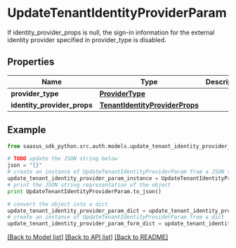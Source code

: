 # UpdateTenantIdentityProviderParam

If identity_provider_props is null, the sign-in information for the external identity provider specified in provider_type is disabled. 

## Properties

Name | Type | Description | Notes
------------ | ------------- | ------------- | -------------
**provider_type** | [**ProviderType**](ProviderType.md) |  | 
**identity_provider_props** | [**TenantIdentityProviderProps**](TenantIdentityProviderProps.md) |  | [optional] 

## Example

```python
from saasus_sdk_python.src.auth.models.update_tenant_identity_provider_param import UpdateTenantIdentityProviderParam

# TODO update the JSON string below
json = "{}"
# create an instance of UpdateTenantIdentityProviderParam from a JSON string
update_tenant_identity_provider_param_instance = UpdateTenantIdentityProviderParam.from_json(json)
# print the JSON string representation of the object
print UpdateTenantIdentityProviderParam.to_json()

# convert the object into a dict
update_tenant_identity_provider_param_dict = update_tenant_identity_provider_param_instance.to_dict()
# create an instance of UpdateTenantIdentityProviderParam from a dict
update_tenant_identity_provider_param_form_dict = update_tenant_identity_provider_param.from_dict(update_tenant_identity_provider_param_dict)
```
[[Back to Model list]](../README.md#documentation-for-models) [[Back to API list]](../README.md#documentation-for-api-endpoints) [[Back to README]](../README.md)


